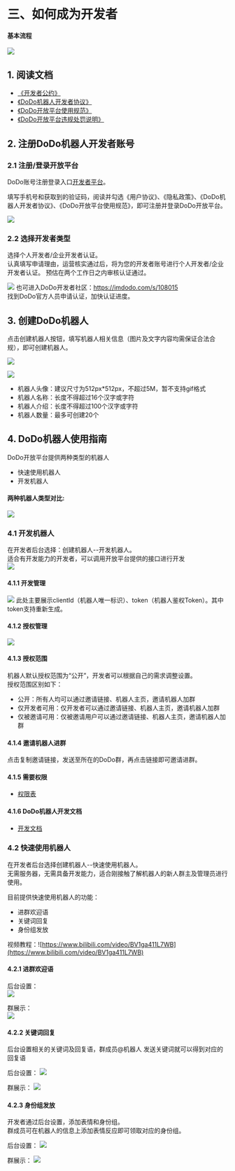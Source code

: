 # 三、如何成为开发者

#### 基本流程
![](https://img.imdodo.com/upload/cdn/A9DDE38CE956143240078245BD2D5001_1660286613924.jpg)

## 1. 阅读文档
- [《开发者公约》](/go/convention/convention.md)
- [《DoDo机器人开发者协议》](/go/agreement/agreement.md)
- [《DoDo开放平台使用规范》](/go/rule/apecification.md)
- [《DoDo开放平台违规处罚说明》](/go/rule/explain.md)
## 2. 注册DoDo机器人开发者账号
### 2.1 注册/登录开放平台
DoDo账号注册登录入口[开发者平台](https://doker.imdodo.com)。

填写手机号和获取到的验证码，阅读并勾选《用户协议》、《隐私政策》、《DoDo机器人开发者协议》、《DoDo开放平台使用规范》，即可注册并登录DoDo开放平台。

![](https://img.imdodo.com/upload/cdn/576ECCA397C25DA99DCC09229979B5BE_1642751628487.png)

### 2.2 选择开发者类型
选择个人开发者/企业开发者认证。   
认真填写申请理由，运营核实通过后，将为您的开发者账号进行个人开发者/企业开发者认证。
预估在两个工作日之内审核认证通过。

![](https://img.imdodo.com/upload/cdn/B21B785631590BB85207BA13639ACC0A_1642596269417.png)
也可进入DoDo开发者社区：https://imdodo.com/s/108015    
找到DoDo官方人员申请认证，加快认证进度。


## 3. 创建DoDo机器人
点击创建机器人按钮，填写机器人相关信息（图片及文字内容均需保证合法合规），即可创建机器人。

![](https://img.imdodo.com/upload/cdn/FAFD01AAC799E6355DFB28B045FCE72C_1642596386410.png)

![](https://img.imdodo.com/upload/cdn/5B574B53490712DC39893311314CCD5E_1660287652235.png)

- 机器人头像：建议尺寸为512px*512px，不超过5M，暂不支持gif格式
- 机器人名称：长度不得超过16个汉字或字符
- 机器人介绍：长度不得超过100个汉字或字符
- 机器人数量：最多可创建20个

## 4. DoDo机器人使用指南

DoDo开放平台提供两种类型的机器人
- 快速使用机器人
- 开发机器人

#### 两种机器人类型对比:   
![](https://img.imdodo.com/upload/cdn/4FC44C879DED7D8EB602CCA51FE8C82E_1660288415436.jpg)


### 4.1 开发机器人
在开发者后台选择：创建机器人--开发机器人。   
适合有开发能力的开发者，可以调用开放平台提供的接口进行开发   
![](https://img.imdodo.com/upload/cdn/94E58257081ED0041E9378649255E43D_1660288722315.png)

#### 4.1.1 开发管理   
![](https://img.imdodo.com/upload/cdn/3CD11A01B76346B20EFE1332DE6AAE57_1660288823540.png)
此处主要展示clientId（机器人唯一标识）、token（机器人鉴权Token）。其中token支持重新生成。


#### 4.1.2 授权管理
![](https://img.imdodo.com/upload/cdn/E521339E2D4E351E8BD8AAC5285BC6A5_1660288975916.png)


#### 4.1.3 授权范围
机器人默认授权范围为“公开”，开发者可以根据自己的需求调整设置。    
授权范围区别如下：
- 公开：所有人均可以通过邀请链接、机器人主页，邀请机器人加群
- 仅开发者可用：仅开发者可以通过邀请链接、机器人主页，邀请机器人加群
- 仅被邀请可用：仅被邀请用户可以通过邀请链接、机器人主页，邀请机器人加群

#### 4.1.4 邀请机器人进群
点击复制邀请链接，发送至所在的DoDo群，再点击链接即可邀请进群。


#### 4.1.5 需要权限

- [权限表](../../dev/start/permission.md)

#### 4.1.6 DoDo机器人开发文档

- [开发文档](../../dev/)


### 4.2 快速使用机器人
在开发者后台选择创建机器人--快速使用机器人。   
无需服务器，无需具备开发能力，适合刚接触了解机器人的新人群主及管理员进行使用。   

目前提供快速使用机器人的功能：   
- 进群欢迎语
- 关键词回复
- 身份组发放

视频教程：![https://www.bilibili.com/video/BV1ga411L7WB](https://www.bilibili.com/video/BV1ga411L7WB)

#### 4.2.1 进群欢迎语
后台设置：   
![](https://img.imdodo.com/upload/cdn/3214FB251E8549C308D21037A18C23FD_1660290180101.png)

群展示：   
![](https://img.imdodo.com/upload/cdn/3214FB251E8549C308D21037A18C23FD_1660290180101.png)

#### 4.2.2 关键词回复
后台设置相关的关键词及回复语，群成员@机器人 发送关键词就可以得到对应的回复语

后台设置：
![](https://img.imdodo.com/upload/cdn/0D4655620A1888D1E756C1B812528CAD_1660290800285.png)

群展示： 
![](https://img.imdodo.com/upload/cdn/B8699BDB1D3A846E972880998B7C19A8_1660290837748.png)

#### 4.2.3 身份组发放
开发者通过后台设置，添加表情和身份组。    
群成员可在机器人的信息上添加表情反应即可领取对应的身份组。       

后台设置： 
![](https://img.imdodo.com/upload/cdn/306C7BA54BB5F4F12C296D32C44B6794_1660291604138.png)

群展示：
![](https://img.imdodo.com/upload/cdn/56DB16EE69805D280C5511ADF349A940_1660291653025.png)
